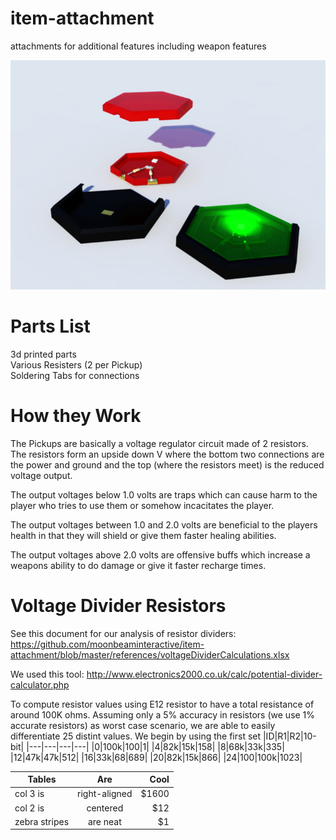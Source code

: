 # item-attachment
attachments for additional features including weapon features

![Alt text](https://github.com/moonbeaminteractive/item-attachment/blob/master/models/pickups%20Generic.jpg?raw=true "Pickups")

# Parts List </br>
3d printed parts</br>
Various Resisters (2 per Pickup)</br>
Soldering Tabs for connections</br>

# How they Work </br>

The Pickups are basically a voltage regulator circuit made of 2 resistors.  The resistors form an upside down V where the bottom two connections are the power and ground and the top (where the resistors meet) is the reduced voltage output.</br>

The output voltages below 1.0 volts are traps which can cause harm to the player who tries to use them or somehow incacitates the player.</br>

The output voltages between 1.0 and 2.0 volts are beneficial to the players health in that they will shield or give them faster healing abilities.</br>

The output voltages above 2.0 volts are offensive buffs which increase a weapons ability to do damage or give it faster recharge times.</br>

# Voltage Divider Resistors
See this document for our analysis of resistor dividers:
https://github.com/moonbeaminteractive/item-attachment/blob/master/references/voltageDividerCalculations.xlsx

We used this tool:
http://www.electronics2000.co.uk/calc/potential-divider-calculator.php

To compute resistor values using E12 resistor to have a total resistance of around 100K ohms. Assuming only a 5% accuracy in resistors (we use 1% accurate resistors) as worst case scenario, we are able to easily differentiate 25 distint values. We begin by using the first set
|ID|R1|R2|10-bit|
|---|---|---|---|
|0|100k|100|1|
|4|82k|15k|158|
|8|68k|33k|335|
|12|47k|47k|512|
|16|33k|68|689|
|20|82k|15k|866|
|24|100|100k|1023|

| Tables        | Are           | Cool  |
| ------------- |:-------------:| -----:|
| col 3 is      | right-aligned | $1600 |
| col 2 is      | centered      |   $12 |
| zebra stripes | are neat      |    $1 |
